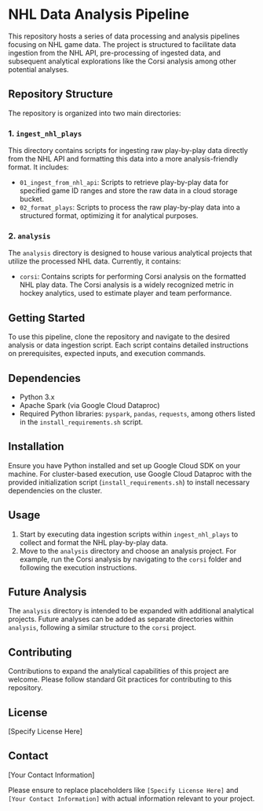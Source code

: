 # NHL Data Analysis Pipeline

This repository hosts a series of data processing and analysis pipelines focusing on NHL game data. The project is structured to facilitate data ingestion from the NHL API, pre-processing of ingested data, and subsequent analytical explorations like the Corsi analysis among other potential analyses.

## Repository Structure

The repository is organized into two main directories:

### 1. `ingest_nhl_plays`

This directory contains scripts for ingesting raw play-by-play data directly from the NHL API and formatting this data into a more analysis-friendly format. It includes:

- `01_ingest_from_nhl_api`: Scripts to retrieve play-by-play data for specified game ID ranges and store the raw data in a cloud storage bucket.
- `02_format_plays`: Scripts to process the raw play-by-play data into a structured format, optimizing it for analytical purposes.

### 2. `analysis`

The `analysis` directory is designed to house various analytical projects that utilize the processed NHL data. Currently, it contains:

- `corsi`: Contains scripts for performing Corsi analysis on the formatted NHL play data. The Corsi analysis is a widely recognized metric in hockey analytics, used to estimate player and team performance.

## Getting Started

To use this pipeline, clone the repository and navigate to the desired analysis or data ingestion script. Each script contains detailed instructions on prerequisites, expected inputs, and execution commands.

## Dependencies

- Python 3.x
- Apache Spark (via Google Cloud Dataproc)
- Required Python libraries: `pyspark`, `pandas`, `requests`, among others listed in the `install_requirements.sh` script.

## Installation

Ensure you have Python installed and set up Google Cloud SDK on your machine. For cluster-based execution, use Google Cloud Dataproc with the provided initialization script (`install_requirements.sh`) to install necessary dependencies on the cluster.

## Usage

1. Start by executing data ingestion scripts within `ingest_nhl_plays` to collect and format the NHL play-by-play data.
2. Move to the `analysis` directory and choose an analysis project. For example, run the Corsi analysis by navigating to the `corsi` folder and following the execution instructions.

## Future Analysis

The `analysis` directory is intended to be expanded with additional analytical projects. Future analyses can be added as separate directories within `analysis`, following a similar structure to the `corsi` project.

## Contributing

Contributions to expand the analytical capabilities of this project are welcome. Please follow standard Git practices for contributing to this repository.

## License

[Specify License Here]

## Contact

[Your Contact Information]

Please ensure to replace placeholders like `[Specify License Here]` and `[Your Contact Information]` with actual information relevant to your project.
